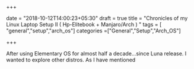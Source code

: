 +++

date = "2018-10-12T14:00:23+05:30"
draft = true
title = "Chronicles of my Linux Laptop Setup II ( Hp-Elitebook + Manjaro/Arch ) "
tags = [ "general","setup","arch_os"]
categories =["General","Setup","Arch_OS"]

+++

After using Elementary OS for almost half a decade...since Luna release. I wanted to explore other distros. As I have mentioned


